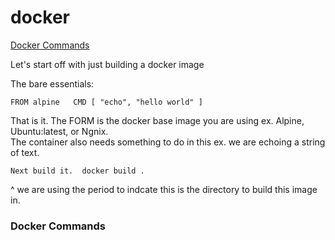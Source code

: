 # docker

[Docker Commands](#docker-commands)  

Let's start off with just building a docker image  

The bare essentials:  


`FROM alpine  
CMD [ "echo", "hello world" ]`

That is it. The FORM is the docker base image you are using ex. Alpine, Ubuntu:latest, or Ngnix.  
The container also needs something to do in this ex. we are echoing a string of text.  


`Next build it. 
docker build . `

^ we are using the period to indcate this is the directory to build this image in. 
### <a id="docker-commands"></a> Docker Commands

